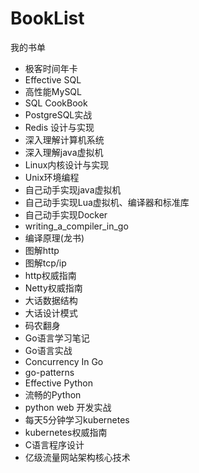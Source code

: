 # BookList
我的书单
- 极客时间年卡
- Effective SQL
- 高性能MySQL
- SQL CookBook
- PostgreSQL实战
- Redis 设计与实现
- 深入理解计算机系统
- 深入理解java虚拟机
- Linux内核设计与实现
- Unix环境编程
- 自己动手实现java虚拟机
- 自己动手实现Lua虚拟机、编译器和标准库
- 自己动手实现Docker
- writing_a_compiler_in_go
- 编译原理(龙书)
- 图解http
- 图解tcp/ip
- http权威指南
- Netty权威指南
- 大话数据结构
- 大话设计模式
- 码农翻身
- Go语言学习笔记
- Go语言实战
- Concurrency In Go
- go-patterns
- Effective Python
- 流畅的Python
- python web 开发实战
- 每天5分钟学习kubernetes
- kubernetes权威指南
- C语言程序设计
- 亿级流量网站架构核心技术



